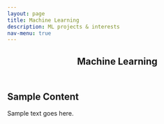 ```yaml
---
layout: page
title: Machine Learning
description: ML projects & interests
nav-menu: true
---
```


<!-- Main -->
<div id="main" class="alt">

<!-- One -->
<section id="one">
	<div class="inner">
		<header class="major">
			<h1>Machine Learning</h1>
		</header>

<!-- Content -->
<h2 id="content">Sample Content</h2>
<p>Sample text goes here.</p>


